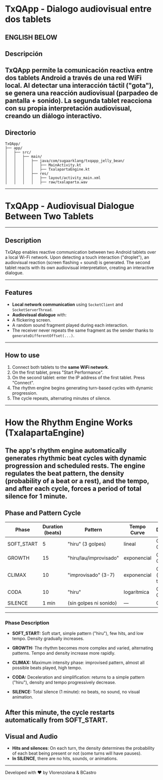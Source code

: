 # TxQApp - Dialogo audiovisual entre dos tablets
ENGLISH BELOW
---
## Descripción
TxQApp permite la comunicación reactiva entre dos tablets Android a través de una red WiFi local. Al detectar una interacción táctil ("gota"), se genera una reacción audiovisual (parpadeo de pantalla + sonido). La segunda tablet reacciona con su propia interpretación audiovisual, creando un diálogo interactivo.
---

## Directorio
```
TxQApp/
├── app/
│   ├── src/
│   │   ├── main/
│   │   │   ├── java/com/sugaarklang/txqapp_jelly_bean/
│   │   │   │   ├── MainActivity.kt
│   │   │   │   ├── TxalapartaEngine.kt
│   │   │   ├── res/
│   │   │   │   ├── layout/activity_main.xml
│   │   │   │   ├── raw/txalaparta.wav
```
---

# TxQApp - Audiovisual Dialogue Between Two Tablets
---
## Description
TxQApp enables reactive communication between two Android tablets over a local Wi-Fi network. Upon detecting a touch interaction ("droplet"), an audiovisual reaction (screen flashing + sound) is generated. The second tablet reacts with its own audiovisual interpretation, creating an interactive dialogue.

---

## Features
- **Local network communication** using `SocketClient` and `SocketServerThread`.
- **Audiovisual dialogue** with:
- A flickering screen.
- A random sound fragment played during each interaction.
- The receiver never repeats the same fragment as the sender thanks to `generateDifferentOffset(...)`.
---

## How to use
1. Connect both tablets to the **same WiFi network**.
2. On the first tablet, press "Start Performance".
3. On the second tablet: enter the IP address of the first tablet. Press "Connect".
4. The rhythm engine begins generating turn-based cycles with dynamic progression.
5. The cycle repeats, alternating minutes of silence.
---

# How the Rhythm Engine Works (TxalapartaEngine)
The app's rhythm engine automatically generates rhythmic beat cycles with dynamic progression and scheduled rests. The engine regulates the **beat pattern**, the **density** (probability of a beat or a rest), and the **tempo**, and after each cycle, forces a period of **total silence** for 1 minute.
---

## Phase and Pattern Cycle
| Phase      | Duration (beats) | Pattern                | Tempo  Curve | Density           | Tempo (BPM)             |
|------------|------------------|------------------------|--------------|-------------------|-------------------------|
| SOFT_START | 5                | "hiru" (3 golpes)      | lineal       | 0.3 → 0.6         | 60 (lento, sube lento)  |
| GROWTH     | 15               | "hiru/lau/improvisado" | exponencial  | 0.6 → 0.9         | 80 (más rápido)         |
| CLIMAX     | 10               | "improvisado" (3-7)    | exponencial  | 0.95 (casi todos) | 120 (muy rápido)        |
| CODA       | 10               | "hiru"                 | logarítmica  | 0.95 → 0.5        | 180→↓ (desacelera)      |
| SILENCE    | 1 min            | (sin golpes ni sonido) | —            | 0.0               | 0                       |
---

### Phase Description

- **SOFT_START:**
  Soft start, simple pattern ("hiru"), few hits, and low tempo. Density gradually increases.

- **GROWTH:**
  The rhythm becomes more complex and varied, alternating patterns. Tempo and density increase more rapidly.

- **CLIMAX:**
  Maximum intensity phase: improvised pattern, almost all possible beats played, high tempo.

- **CODA:**
  Deceleration and simplification: returns to a simple pattern ("hiru"), density and tempo progressively decrease.

- **SILENCE:**
  Total silence (1 minute): no beats, no sound, no visual animation.

After this minute, **the cycle restarts** automatically from SOFT_START.
---

## Visual and Audio

- **Hits and silences**:
  On each turn, the density determines the probability of each beat being present or not (some turns will have pauses).
- **In SILENCE**, there are no hits, sounds, or animations.
---

Developed with ❤️ by Vlorenzolana & BCastro
